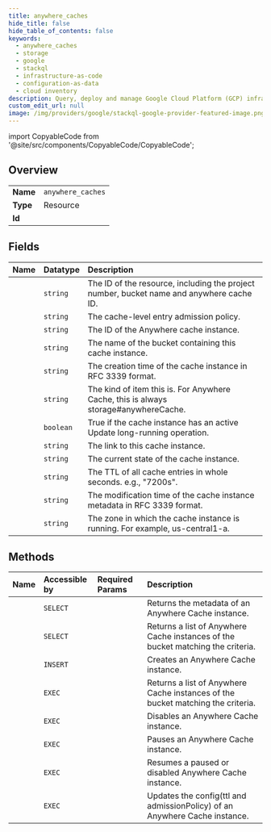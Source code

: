 ```yaml
---
title: anywhere_caches
hide_title: false
hide_table_of_contents: false
keywords:
  - anywhere_caches
  - storage
  - google    
  - stackql
  - infrastructure-as-code
  - configuration-as-data
  - cloud inventory
description: Query, deploy and manage Google Cloud Platform (GCP) infrastructure and resources using SQL
custom_edit_url: null
image: /img/providers/google/stackql-google-provider-featured-image.png
---
```


import CopyableCode from '@site/src/components/CopyableCode/CopyableCode';




## Overview
<table><tbody>
<tr><td><b>Name</b></td><td><code>anywhere_caches</code></td></tr>
<tr><td><b>Type</b></td><td>Resource</td></tr>
<tr><td><b>Id</b></td><td><CopyableCode code="storage.anywhere_caches" /></td></tr>
</tbody></table>

## Fields
| Name | Datatype | Description |
|:-----|:---------|:------------|
| <CopyableCode code="id" /> | `string` | The ID of the resource, including the project number, bucket name and anywhere cache ID. |
| <CopyableCode code="admissionPolicy" /> | `string` | The cache-level entry admission policy. |
| <CopyableCode code="anywhereCacheId" /> | `string` | The ID of the Anywhere cache instance. |
| <CopyableCode code="bucket" /> | `string` | The name of the bucket containing this cache instance. |
| <CopyableCode code="createTime" /> | `string` | The creation time of the cache instance in RFC 3339 format. |
| <CopyableCode code="kind" /> | `string` | The kind of item this is. For Anywhere Cache, this is always storage#anywhereCache. |
| <CopyableCode code="pendingUpdate" /> | `boolean` | True if the cache instance has an active Update long-running operation. |
| <CopyableCode code="selfLink" /> | `string` | The link to this cache instance. |
| <CopyableCode code="state" /> | `string` | The current state of the cache instance. |
| <CopyableCode code="ttl" /> | `string` | The TTL of all cache entries in whole seconds. e.g., "7200s".  |
| <CopyableCode code="updateTime" /> | `string` | The modification time of the cache instance metadata in RFC 3339 format. |
| <CopyableCode code="zone" /> | `string` | The zone in which the cache instance is running. For example, us-central1-a. |
## Methods
| Name | Accessible by | Required Params | Description |
|:-----|:--------------|:----------------|:------------|
| <CopyableCode code="get" /> | `SELECT` | <CopyableCode code="anywhereCacheId, bucket" /> | Returns the metadata of an Anywhere Cache instance. |
| <CopyableCode code="list" /> | `SELECT` | <CopyableCode code="bucket" /> | Returns a list of Anywhere Cache instances of the bucket matching the criteria. |
| <CopyableCode code="insert" /> | `INSERT` | <CopyableCode code="bucket" /> | Creates an Anywhere Cache instance. |
| <CopyableCode code="_list" /> | `EXEC` | <CopyableCode code="bucket" /> | Returns a list of Anywhere Cache instances of the bucket matching the criteria. |
| <CopyableCode code="disable" /> | `EXEC` | <CopyableCode code="anywhereCacheId, bucket" /> | Disables an Anywhere Cache instance. |
| <CopyableCode code="pause" /> | `EXEC` | <CopyableCode code="anywhereCacheId, bucket" /> | Pauses an Anywhere Cache instance. |
| <CopyableCode code="resume" /> | `EXEC` | <CopyableCode code="anywhereCacheId, bucket" /> | Resumes a paused or disabled Anywhere Cache instance. |
| <CopyableCode code="update" /> | `EXEC` | <CopyableCode code="anywhereCacheId, bucket" /> | Updates the config(ttl and admissionPolicy) of an Anywhere Cache instance. |
